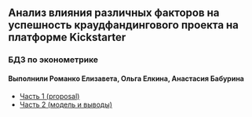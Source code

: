 ## Анализ влияния различных факторов на успешность краудфандингового проекта на платформе Kickstarter
### БДЗ по эконометрике
#### Выполнили Романко Елизавета, Ольга Елкина, Анастасия Бабурина

- [Часть 1 (proposal)](Part1.ipynb)
- [Часть 2 (модель и выводы)](Part2.ipynb)
